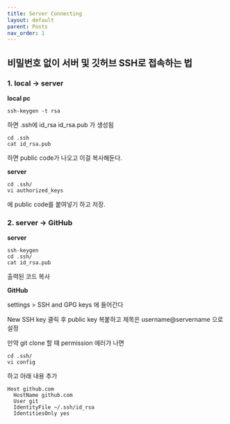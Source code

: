 ```yaml
---
title: Server Connecting
layout: default
parent: Posts
nav_order: 1
---
```


## 비밀번호 없이 서버 및 깃허브 SSH로 접속하는 법

### 1. local -> server    
 
**local pc**  

```
ssh-keygen -t rsa  
```
하면 .ssh에 id_rsa id_rsa.pub 가 생성됨  
 
```
cd .ssh  
cat id_rsa.pub  
```
하면 public code가 나오고 이걸 복사해둔다.  
 
**server**  
 
```
cd .ssh/  
vi authorized_keys
```
에 public code를 붙여넣기 하고 저장.  
 
 
 
### 2. server -> GitHub    
 
**server**  

```
ssh-keygen  
cd .ssh/  
cat id_rsa.pub 
``` 
출력된 코드 복사  
 
**GitHub**
 
settings > SSH and GPG keys 에 들어간다
 
New SSH key 클릭 후 public key 복붙하고 제목은 username@servername 으로 설정  
 
 
만약 git clone 할 때 permission 에러가 나면
```
cd .ssh/
vi config
```
하고 아래 내용 추가  
 
```
Host github.com
  HostName github.com
  User git
  IdentityFile ~/.ssh/id_rsa
  IdentitiesOnly yes
```